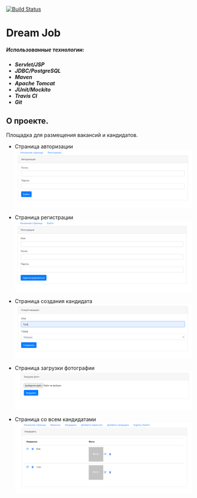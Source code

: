 [![Build Status](https://travis-ci.com/EvgeniyDanisevich/job4j_dreamjob.svg?branch=master)](https://travis-ci.com/EvgeniyDanisevich/job4j_dreamjob)
# Dream Job

##### Использованные технологии:

- ***Servlet/JSP***
- ***JDBC/PostgreSQL***
- ***Maven***
- ***Apache Tomcat***
- ***JUnit/Mockito***
- ***Travis CI***
- ***Git***

## О проекте.

Площадка для размещения вакансий и кандидатов.

- Страница авторизации
![alt text](https://github.com/EvgeniyDanisevich/job4j_dreamjob/blob/master/images/1.png)

- Страница регистрации
![alt text](https://github.com/EvgeniyDanisevich/job4j_dreamjob/blob/master/images/2.png)

- Страница создания кандидата
![alt text](https://github.com/EvgeniyDanisevich/job4j_dreamjob/blob/master/images/3.png)

- Страница загрузки фотографии
![alt text](https://github.com/EvgeniyDanisevich/job4j_dreamjob/blob/master/images/4.png)

- Страница со всем кандидатами
![alt text](https://github.com/EvgeniyDanisevich/job4j_dreamjob/blob/master/images/5.png)
